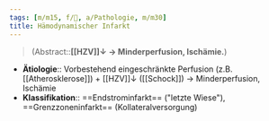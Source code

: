 ```yaml
---
tags: [m/m15, f/🧠, a/Pathologie, m/m30]
title: Hämodynamischer Infarkt
---
```

> (Abstract::**[[HZV]]↓ → Minderperfusion, Ischämie.**)
- **Ätiologie**:: Vorbestehend eingeschränkte Perfusion (z.B. [[Atherosklerose]]) + [[HZV]]↓ ([[Schock]]) → Minderperfusion, Ischämie
- **Klassifikation**:: ==Endstrominfarkt== ("letzte Wiese"), ==Grenzzoneninfarkt== (Kollateralversorgung)